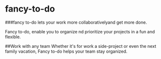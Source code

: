 # fancy-to-do

###fancy to-do lets your work more collaborativelyand get more done.

Fancy to-do, enable you to organize nd prioritize your projects in a fun and flexible.

##Work with any team
Whether it's for work a side-project or even the next family vacation, Fancy to-do helps your team stay organized.
